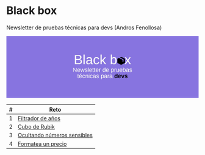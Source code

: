 # Black box

Newsletter de pruebas técnicas para devs (Andros Fenollosa)

![Black box](blackbox.jpg)

| #   | Reto                                   |
| --- | -------------------------------------- |
| 1   | [Filtrador de años](reto01/)           |
| 2   | [Cubo de Rubik](reto02/)               |
| 3   | [Ocultando números sensibles](reto03/) |
| 4   | [Formatea un precio](reto04/)          |
